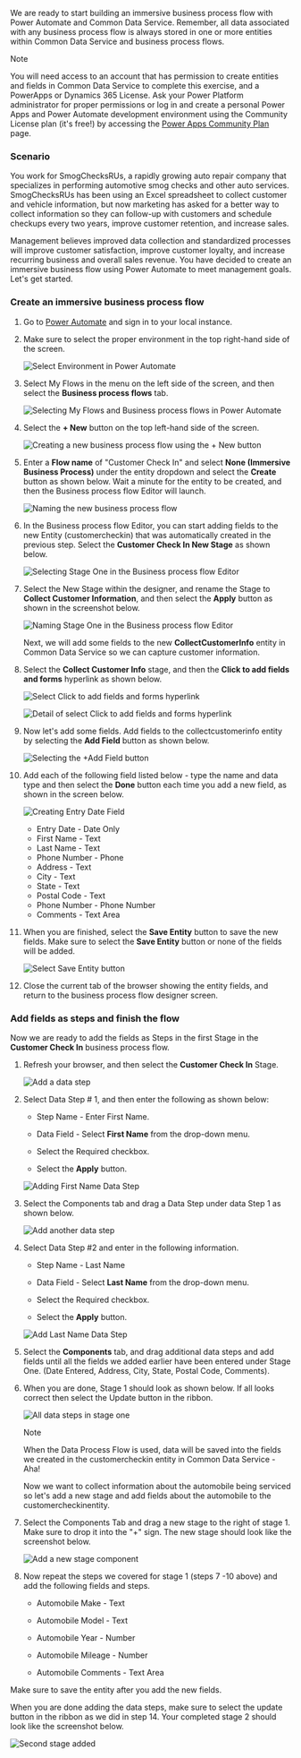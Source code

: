 We are ready to start building an immersive business process flow 
with Power Automate and Common Data Service. Remember, all data
associated with any business process flow is always stored in one or
more entities within Common Data Service and business process flows.

> [!NOTE]
> You will need access to an account that has permission to create entities and fields in Common Data Service to complete this exercise, and a PowerApps or Dynamics 365 License. Ask your Power Platform administrator for proper permissions or log in and create a personal Power Apps and Power Automate development environment using the Community License plan (it's free!) by accessing the [Power Apps Community Plan](https://powerapps.microsoft.com/communityplan/?azure-portal=true) page.

### Scenario

You work for SmogChecksRUs, a rapidly growing auto repair company 
that specializes in performing automotive smog checks and other
auto services. SmogChecksRUs has been using an Excel spreadsheet to
collect customer and vehicle information, but now marketing has asked
for a better way to collect information so they can follow-up with
customers and schedule checkups every two years, improve customer
retention, and increase sales.

Management believes improved data collection and standardized processes
will improve customer satisfaction, improve customer loyalty, and
increase recurring business and overall sales revenue. You have decided
to create an immersive business flow using Power Automate to meet
management goals. Let's get started.

### Create an immersive business process flow

1. Go to [Power Automate](https://preview.flow.microsoft.com/?azure-portal=true) and sign
in to your local instance. 

1. Make sure to select the proper environment in the top right-hand side of the screen.

	![Select Environment in Power Automate](../media/3-selecting-environment-power-automate.png)

1. Select My Flows in the menu on the left side of the screen, and then select the **Business process flows** tab.

	![Selecting My Flows and Business process flows in Power Automate](../media/4-selecting-my-flows-business-process-flows-power-automate.png)

1. Select the **+ New** button on the top left-hand side of the screen.

	![Creating a new business process flow using the + New button](../media/5-creating-new-business-process-flow-using-new-button.png)

1. Enter a **Flow name** of "Customer Check In" and select **None (Immersive Business Process)** 
under the entity dropdown and select the **Create** button as shown below. Wait a minute for the 
entity to be created, and then the Business process flow Editor will launch.

	![Naming the new business process flow](../media/6-naming-new-business-process-flow.png)

1. In the Business process flow Editor, you can start adding fields to the 
new Entity (customercheckin) that was automatically created in the previous step. 
Select the **Customer Check In New Stage** as shown below.

	![Selecting Stage One in the Business process flow Editor](../media/7-selecting-stage-one-business-process-flow-editor.png)

1. Select the New Stage within the designer, and rename the Stage to
**Collect Customer Information**, and then select the **Apply** button as shown
in the screenshot below.

	![Naming Stage One in the Business process flow Editor](../media/8-naming-stage-one-business-process-flow-editor.png)

	Next, we will add some fields to the new **CollectCustomerInfo** entity in Common Data Service so we can capture customer information.

1. Select the **Collect Customer Info** stage, and then the **Click to add fields and forms** hyperlink as shown below.

	![Select Click to add fields and forms hyperlink](../media/9-select-click-add-fields-and-forms-hyperlink.png)

	![Detail of select Click to add fields and forms hyperlink](../media/10-select-click-add-fields-and-forms-hyperlink.png)

1.  Now let's add some fields. Add fields to the collectcustomerinfo entity by selecting the **Add Field** button as shown below.

	![Selecting the +Add Field button](../media/11-selecting-add-field-button.png)

1.  Add each of the following field listed below - type the name and data type and
then select the **Done** button each time you add a new field, as shown in the screen below.

	![Creating Entry Date Field](../media/12-creating-entry-date-field.png)

	- Entry Date - Date Only
	- First Name - Text
	- Last Name - Text
	- Phone Number - Phone
	- Address - Text
	- City - Text
	- State - Text
	- Postal Code - Text
	- Phone Number - Phone Number
	- Comments - Text Area

1. 	When you are finished, select the **Save Entity** button to save 
the new fields. Make sure to select the **Save Entity** button or none
of the fields will be added.

	![Select Save Entity button](../media/13-select-save-entity-button.png)

1.	Close the current tab of the browser showing the entity fields, and 
return to the business process flow designer screen.

### Add fields as steps and finish the flow

Now we are ready to add the fields as Steps in the first Stage in
the **Customer Check In** business process flow. 

1. Refresh your browser, and then select the **Customer Check In** Stage.

	![Add a data step](../media/14-add-data-step.png)

1. Select Data Step # 1, and then enter the following as shown below:

	-   Step Name - Enter First Name.
		
	-   Data Field - Select **First Name** from the drop-down menu.
		
	-   Select the Required checkbox.
		
	-   Select the **Apply** button.
		
	![Adding First Name Data Step](../media/15-adding-first-name-data-step.png)

1. Select the Components tab and drag a Data Step under data Step 1
as shown below.

	![Add another data step](../media/16-add-another-data-step.png)

1. Select Data Step #2 and enter in the following information.

	-   Step Name - Last Name
	
	-   Data Field - Select **Last Name** from the drop-down menu.
	
	-   Select the Required checkbox.
	
	-   Select the **Apply** button.

	![Add Last Name Data Step](../media/17-add-last-name-data-step.png)

1. Select the **Components** tab, and drag additional data steps and add
fields until all the fields we added earlier have been entered under 
Stage One. (Date Entered, Address, City, State, Postal Code, Comments).

1. When you are done, Stage 1 should look as shown below. If all
looks correct then select the Update button in the ribbon.

	![All data steps in stage one](../media/18-all-data-steps-stage-one.png)

	> [!NOTE]
	> When the Data Process Flow is used, data will be saved into the
	fields we created in the customercheckin entity in Common Data Service -
	Aha!

	Now we want to collect information about the automobile being serviced so let's add a new stage and add fields about the automobile to the
	customercheckinentity.

1. Select the Components Tab and drag a new stage to the right of
stage 1. Make sure to drop it into the "+" sign. The new stage should
look like the screenshot below.

	![Add a new stage component](../media/19-add-new-stage-component.png)

1. Now repeat the steps we covered for stage 1 (steps 7 -10 above)
and add the following fields and steps.

	-   Automobile Make - Text
	
	-   Automobile Model - Text
	
	-   Automobile Year - Number
	
	-   Automobile Mileage - Number
	
	-   Automobile Comments - Text Area

Make sure to save the entity after you add the new fields.

When you are done adding the data steps, make sure to select the update
button in the ribbon as we did in step 14. Your completed stage 2 should
look like the screenshot below.

![Second stage added](../media/20-second-stage-added.png)

